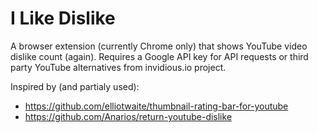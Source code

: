 # I Like Dislike
A browser extension (currently Chrome only) that shows YouTube video dislike count (again).
Requires a Google API key for API requests or third party YouTube alternatives from invidious.io project.

Inspired by (and partialy used):
- https://github.com/elliotwaite/thumbnail-rating-bar-for-youtube
- https://github.com/Anarios/return-youtube-dislike
